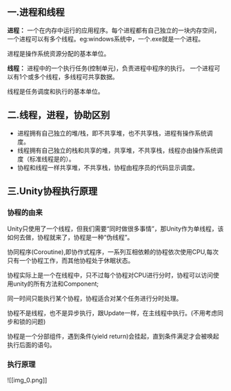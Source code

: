 ## 一.进程和线程

**进程：**
一个在内存中运行的应用程序。每个进程都有自己独立的一块内存空间，一个进程可以有多个线程。eg:windows系统中，一个.exe就是一个进程。

进程是操作系统资源分配的基本单位。

**线程：**
进程中的一个执行任务(控制单元)，负责进程中程序的执行。
一个进程可以有1个或多个线程，多线程可共享数据。

线程是任务调度和执行的基本单位。

## 二.线程，进程，协助区别

+ 进程拥有自己独立的堆/栈，即不共享堆，也不共享栈，进程有操作系统调度。
+ 线程拥有自己独立的栈和共享的堆，共享堆，不共享栈，线程亦由操作系统调度（标准线程是的）。
+ 协程和线程一样共享堆，不共享栈，协程由程序员的代码显示调度。

## 三.Unity协程执行原理

### 协程的由来

Unity只使用了一个线程，但我们需要“同时做很多事情”，那Unity作为单线程，该如何去做，协程就来了，协程是一种“伪线程”。

协同程序(Coroutine),即协作式程序，一系列互相依赖的协程依次使用CPU,每次只有一个协程工作，而其他协程处于休眠状态。

协程实际上是一个在线程中，只不过每个协程对CPU进行分时，协程可以访问使用unity的所有方法和Component;

同一时间只能执行某个协程，协程适合对某个任务进行分时处理。

协程不是线程，也不是异步执行，跟Update一样，在主线程中执行。(不用考虑同步和锁的问题)

协程是一个分部组件，遇到条件(yield return)会挂起，直到条件满足才会被唤起执行后面的语句。

### 执行原理

![[img_0.png]]
